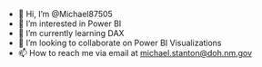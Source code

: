- 👋 Hi, I’m @Michael87505
- 👀 I’m interested in Power BI
- 🌱 I’m currently learning DAX
- 💞️ I’m looking to collaborate on Power BI Visualizations
- 📫 How to reach me via email at michael.stanton@doh.nm.gov

<!---
Michael87505/Michael87505 is a ✨ special ✨ repository because its `README.md` (this file) appears on your GitHub profile.
You can click the Preview link to take a look at your changes.
--->
